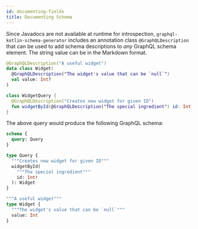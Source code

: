 ```yaml
---
id: documenting-fields
title: Documenting Schema
---
```

Since Javadocs are not available at runtime for introspection, `graphql-kotlin-schema-generator` includes an annotation
class `@GraphQLDescription` that can be used to add schema descriptions to _any_ GraphQL schema element. The string value can be in the Markdown format.

```kotlin
@GraphQLDescription("A useful widget")
data class Widget(
  @GraphQLDescription("The widget's value that can be `null`")
  val value: Int?
)

class WidgetQuery {
  @GraphQLDescription("Creates new widget for given ID")
  fun widgetById(@GraphQLDescription("The special ingredient") id: Int): Widget? = Widget(id)
}
```

The above query would produce the following GraphQL schema:

```graphql
schema {
  query: Query
}

type Query {
  """Creates new widget for given ID"""
  widgetById(
    """The special ingredient"""
    id: Int!
  ): Widget
}

"""A useful widget"""
type Widget {
  """The widget's value that can be `null`"""
  value: Int
}
```
